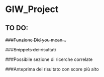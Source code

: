 GIW_Project
===========

## TO DO:

###~~Funzione Did you mean...~~

###~~Snippets dei risultati~~

###Possibile sezione di ricerche correlate

###Anteprima del risultato con score più alto


